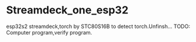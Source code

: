 # Streamdeck_one_esp32
esp32s2 streamdeck,torch by STC80S16B to detect torch.Unfinsh...
TODO:     Computer program,verify program.